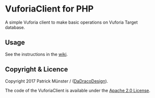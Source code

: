 # VuforiaClient for PHP

A simple Vuforia client to make basic operations on Vuforia Target database.

## Usage

See the instructions in the [wiki](https://github.com/FionNoir/VuforiaClient/wiki).

## Copyright & Licence

Copyright 2017 Patrick Münster / ([DaDracoDesign](http://www.dadracodesign.de)).

The code of the VuforiaClient is available under the [Apache 2.0 License](https://github.com/FionNoir/VuforiaClient/blob/master/License.txt).
